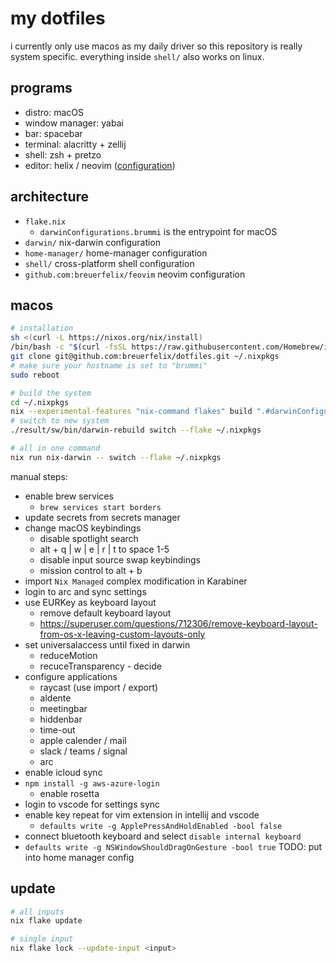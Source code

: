 # my dotfiles

i currently only use macos as my daily driver so this repository is really system specific. everything inside `shell/` also works on linux.

## programs

- distro: macOS
- window manager: yabai
- bar: spacebar
- terminal: alacritty + zellij
- shell: zsh + pretzo
- editor: helix / neovim ([configuration](https://github.com/breuerfelix/feovim))

## architecture

- `flake.nix`
  - `darwinConfigurations.brummi` is the entrypoint for macOS
- `darwin/` nix-darwin configuration
- `home-manager/` home-manager configuration
- `shell/` cross-platform shell configuration
- `github.com:breuerfelix/feovim` neovim configuration

## macos

```bash
# installation
sh <(curl -L https://nixos.org/nix/install)
/bin/bash -c "$(curl -fsSL https://raw.githubusercontent.com/Homebrew/install/HEAD/install.sh)"
git clone git@github.com:breuerfelix/dotfiles.git ~/.nixpkgs
# make sure your hostname is set to "brummi"
sudo reboot

# build the system
cd ~/.nixpkgs
nix --experimental-features "nix-command flakes" build ".#darwinConfigurations.brummi.system"
# switch to new system
./result/sw/bin/darwin-rebuild switch --flake ~/.nixpkgs

# all in one command
nix run nix-darwin -- switch --flake ~/.nixpkgs
```

manual steps:
- enable brew services
  - `brew services start borders`
- update secrets from secrets manager
- change macOS keybindings
  - disable spotlight search
  - alt + q | w | e | r | t to space 1-5
  - disable input source swap keybindings
  - mission control to alt + b
- import `Nix Managed` complex modification in Karabiner
- login to arc and sync settings
- use EURKey as keyboard layout
  - remove default keyboard layout
  - https://superuser.com/questions/712306/remove-keyboard-layout-from-os-x-leaving-custom-layouts-only
- set universalaccess until fixed in darwin
  - reduceMotion
  - recuceTransparency - decide
- configure applications
  - raycast (use import / export)
  - aldente
  - meetingbar
  - hiddenbar
  - time-out
  - apple calender / mail
  - slack / teams / signal
  - arc
- enable icloud sync
- `npm install -g aws-azure-login`
  - enable rosetta
- login to vscode for settings sync
- enable key repeat for vim extension in intellij and vscode
  - `defaults write -g ApplePressAndHoldEnabled -bool false`
- connect bluetooth keyboard and select `disable internal keyboard`
- `defaults write -g NSWindowShouldDragOnGesture -bool true` TODO: put into home manager config

## update

```bash
# all inputs
nix flake update

# single input
nix flake lock --update-input <input>
```
